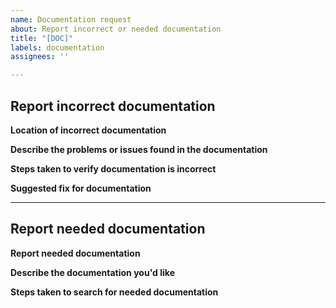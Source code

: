 ```yaml
---
name: Documentation request
about: Report incorrect or needed documentation
title: "[DOC]"
labels: documentation
assignees: ''

---
```


## Report incorrect documentation

**Location of incorrect documentation**
<!--
Provide links and line numbers if applicable.
-->

**Describe the problems or issues found in the documentation**
<!--
A clear and concise description of what you found to be incorrect.
-->

**Steps taken to verify documentation is incorrect**
<!--
List any steps you have taken:
-->

**Suggested fix for documentation**
<!--
Detail proposed changes to fix the documentation if you have any.
-->

---

## Report needed documentation

**Report needed documentation**
<!--
A clear and concise description of what documentation you believe it is needed and why.
-->

**Describe the documentation you'd like**
<!--
A clear and concise description of what you want to happen.
-->

**Steps taken to search for needed documentation**
<!--
List any steps you have taken:
-->
